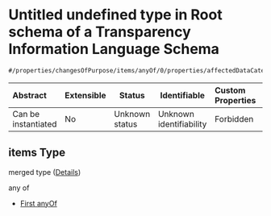 # Untitled undefined type in Root schema of a Transparency Information Language Schema

```txt
#/properties/changesOfPurpose/items/anyOf/0/properties/affectedDataCategories/items#/properties/changesOfPurpose/items/anyOf/0/properties/affectedDataCategories/items
```




| Abstract            | Extensible | Status         | Identifiable            | Custom Properties | Additional Properties | Access Restrictions | Defined In                                                           |
| :------------------ | ---------- | -------------- | ----------------------- | :---------------- | --------------------- | ------------------- | -------------------------------------------------------------------- |
| Can be instantiated | No         | Unknown status | Unknown identifiability | Forbidden         | Allowed               | none                | [tilt-schema.json\*](../out/tilt-schema.json "open original schema") |

## items Type

merged type ([Details](tilt-schema-properties-changesofpurpose-items-anyof-first-anyof-properties-affecteddatacategories-items.md))

any of

-   [First anyOf](tilt-schema-properties-changesofpurpose-items-anyof-first-anyof-properties-affecteddatacategories-items-anyof-first-anyof.md "check type definition")
